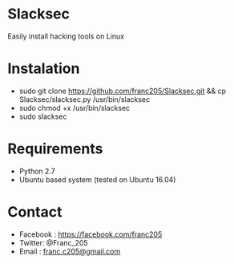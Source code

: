 # Slacksec
Easily install hacking tools on Linux

# Instalation

- sudo git clone https://github.com/franc205/Slacksec.git && cp Slacksec/slacksec.py /usr/bin/slacksec
- sudo chmod +x /usr/bin/slacksec
- sudo slacksec

# Requirements

- Python 2.7
- Ubuntu based system (tested on Ubuntu 16.04)

# Contact

- Facebook : https://facebook.com/franc205
- Twitter: @Franc_205
- Email : franc.c205@gmail.com
